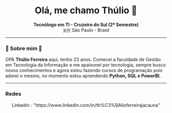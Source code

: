 <h1 align="center">Olá, me chamo Thúlio 🐸</h1>

<p align="center">
   <strong>Tecnólogo  em TI - Cruzeiro do Sul (2º Semestre)</strong><br>
  🇧🇷 São Paulo - Brasil<br>
  </p>

  ---

### 🐸 Sobre mim 🐸

OPA **Thúlio Ferreira** aqui, tenho 23 anos. Comecei a faculdade de Gestão em Tecnologia da Informação e me apaixonei por tecnologia, sempre busco novos conhecimentos e agora estou fazendo cursos de programação pois adorei o mesmo, no momento estou aprendendo **Python, SQL e PowerBI**.

---

### Redes
<p align="center">
 Linkedin : "https://www.linkedin.com/in/th%C3%BAlioferreirajacauna"
 </p>

